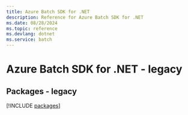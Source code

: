 ```yaml
---
title: Azure Batch SDK for .NET
description: Reference for Azure Batch SDK for .NET
ms.date: 08/28/2024
ms.topic: reference
ms.devlang: dotnet
ms.service: batch
---
```

# Azure Batch SDK for .NET - legacy
## Packages - legacy
[!INCLUDE [packages](batch-index.md)]